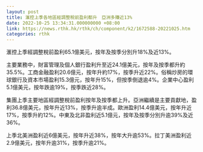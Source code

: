 ```yaml
---
layout: post
title: 滙控上季各地區經調整稅前盈利都升　亞洲多賺近13%
date: 2022-10-25 13:34:31.000000000 +08:00
link: https://news.rthk.hk/rthk/ch/component/k2/1672588-20221025.htm
categories: rthk
---
```


滙控上季經調整稅前盈利65.1億美元，按年及按季分別升18%及近13%。

主要業務中，財富管理及個人銀行盈利升至近24.1億美元，按年及按季都升約35.5%。工商金融盈利20.6億元，按年升約17%，按季升近22%。俗稱炒房的環球銀行及資本市場盈利15.3億元，按年升15%，但按季倒退逾4%。企業中心盈利5.1億美元，按年跌逾19%，按季跌近28%。

集團上季主要地區經調整稅前盈利按年及按季都上升。亞洲繼續是主要貢獻地，盈利36.8億美元，按年升近13%，按季升逾半成。歐洲盈利14.4億美元，按年升近17%，按季升約12%。中東及北非盈利近5.1億元，按年及按季分別升逾39%及近36%。

上季北美洲盈利近6億美元，按年升近38%，按年大升逾53%。拉丁美洲盈利近2.9億美元，按年升逾31%，按季升逾21%。
